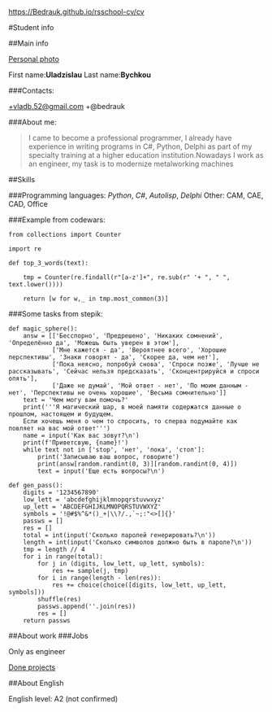 https://Bedrauk.github.io/rsschool-cv/cv

#Student info

##Main info

[Personal photo](3.jpg)

First name:**Uladzislau**
Last name:**Bychkou**

###Contacts:

+vladb.52@gmail.com
+@bedrauk

###About me:
>I came to become a professional programmer, I already have experience in writing programs in C#, Python, Delphi as part of my specialty training at a higher education institution.Nowadays I work as an engineer, my task is to modernize metalworking machines

##Skills

###Programming languages:
*Python*, *C#*, *Autolisp*, *Delphi*
Other: CAM, CAE, CAD, Office

###Example from codewars:
```
from collections import Counter

import re

def top_3_words(text):

    tmp = Counter(re.findall(r"[a-z']+", re.sub(r" '+ ", " ", text.lower())))

    return [w for w,_ in tmp.most_common(3)]
```

###Some tasks from stepik:
```
def magic_sphere():
    answ = [['Бесспорно', 'Предрешено', 'Никаких сомнений', 'Определённо да', 'Можешь быть уверен в этом'],
            ['Мне кажется - да', 'Вероятнее всего', 'Хорошие перспективы', 'Знаки говорят - да', 'Скорее да, чем нет'],
            ['Пока неясно, попробуй снова', 'Спроси позже', 'Лучше не рассказывать', 'Сейчас нельзя предсказать', 'Сконцентрируйся и спроси опять'],
            ['Даже не думай', 'Мой ответ - нет', 'По моим данным - нет', 'Перспективы не очень хорошие', 'Весьма сомнительно']]
    text = 'Чем могу вам помочь?'
    print('''Я магический шар, в моей памяти содержатся данные о прошлом, настоящем и будущем.
    Если хочешь меня о чем то спросить, то сперва подумайте как повляет на вас мой ответ''')
    name = input('Как вас зовут?\n')
    print(f'Приветсвую, {name}!')
    while text not in ['stop', 'нет', 'пока', 'стоп']:
        print('Записываю ваш вопрос, говорите')
        print(answ[random.randint(0, 3)][random.randint(0, 4)])
        text = input('Еще есть вопросы?\n')
```
```
def gen_pass():
    digits = '1234567890'
    low_lett = 'abcdefghijklmnopqrstuvwxyz'
    up_lett = 'ABCDEFGHIJKLMNOPQRSTUVWXYZ'
    symbols = '!@#$%^&*()_+|\\?/.,`~;:"<>[]{}'
    passws = []
    res = []
    total = int(input('Сколько паролей генерировать?\n'))
    length = int(input('Сколько символов должно быть в пароле?\n'))
    tmp = length // 4
    for i in range(total):
        for j in (digits, low_lett, up_lett, symbols):
            res += sample(j, tmp)
        for i in range(length - len(res)):
            res += choice(choice([digits, low_lett, up_lett, symbols]))
        shuffle(res)
        passws.append(''.join(res))
        res = []
    return passws
```

##About work
###Jobs

Only as engineer

[Done projects](https://Bedrauk.github.io/rsschool-cv/cv)

##About English

English level: A2 (not confirmed)
